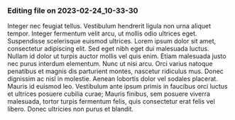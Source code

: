

### Editing file on 2023-02-24_10-33-30

Integer nec feugiat tellus. Vestibulum hendrerit ligula non urna aliquet tempor. Integer fermentum velit arcu, ut mollis odio ultrices eget. Suspendisse scelerisque euismod ultrices. Lorem ipsum dolor sit amet, consectetur adipiscing elit. Sed eget nibh eget dui malesuada luctus. Nullam id dolor ut turpis auctor mollis vel quis enim. Etiam malesuada justo nec purus interdum elementum. Nunc ut nisi arcu. Orci varius natoque penatibus et magnis dis parturient montes, nascetur ridiculus mus. Donec dignissim ac nisl in molestie. Aenean lobortis dolor vel sodales placerat. Mauris id euismod leo. Vestibulum ante ipsum primis in faucibus orci luctus et ultrices posuere cubilia curae; Mauris finibus, sem posuere viverra malesuada, tortor turpis fermentum felis, quis consectetur erat felis vel libero. Donec ultricies non purus et blandit.


